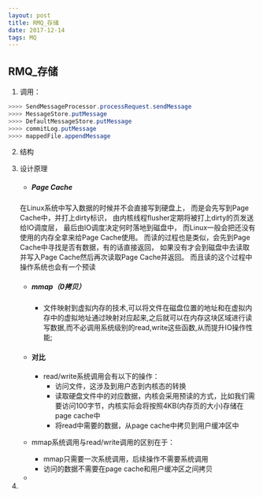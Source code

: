 ```yaml
---
layout: post
title: RMQ_存储
date: 2017-12-14
tags: MQ
---
```

## RMQ_存储

1. 调用：
```java
>>>> SendMessageProcessor.processRequest.sendMessage
>>>> MessageStore.putMessage
>>>> DefaultMessageStore.putMessage
>>>> commitLog.putMessage
>>>> mappedFile.appendMessage
```
2. 结构
3. 设计原理
    - ##### Page Cache
    在Linux系统中写入数据的时候并不会直接写到硬盘上，
    而是会先写到Page Cache中，并打上dirty标识，
    由内核线程flusher定期将被打上dirty的页发送给IO调度层，
    最后由IO调度决定何时落地到磁盘中，
    而Linux一般会把还没有使用的内存全拿来给Page Cache使用。
    而读的过程也是类似，会先到Page Cache中寻找是否有数据，有的话直接返回，
    如果没有才会到磁盘中去读取并写入Page Cache然后再次读取Page Cache并返回。
    而且读的这个过程中操作系统也会有一个预读

    - ##### mmap（0拷贝）
      - 文件映射到虚拟内存的技术,可以将文件在磁盘位置的地址和在虚拟内存中的虚拟地址通过映射对应起来,之后就可以在内存这块区域进行读写数据,而不必调用系统级别的read,write这些函数,从而提升IO操作性能;

    - #### 对比
      - read/write系统调用会有以下的操作：
        - 访问文件，这涉及到用户态到内核态的转换
        - 读取硬盘文件中的对应数据，内核会采用预读的方式，比如我们需要访问100字节，内核实际会将按照4KB(内存页的大小)存储在page cache中
        - 将read中需要的数据，从page cache中拷贝到用户缓冲区中

     - mmap系统调用与read/write调用的区别在于：
       - mmap只需要一次系统调用，后续操作不需要系统调用
       - 访问的数据不需要在page cache和用户缓冲区之间拷贝
    -

4.

